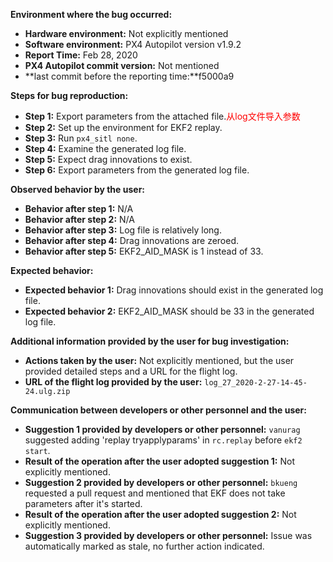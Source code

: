 **Environment where the bug occurred:**

- **Hardware environment:** Not explicitly mentioned
- **Software environment:** PX4 Autopilot version v1.9.2
- **Report Time:** Feb 28, 2020
- **PX4 Autopilot commit version:** Not mentioned
- **last commit before the reporting time:**f5000a9

**Steps for bug reproduction:**

- **Step 1:** Export parameters from the attached file.<font color='red'>从log文件导入参数</font>
- **Step 2:** Set up the environment for EKF2 replay.
- **Step 3:** Run `px4_sitl none`.
- **Step 4:** Examine the generated log file.
- **Step 5:** Expect drag innovations to exist.
- **Step 6:** Export parameters from the generated log file.

**Observed behavior by the user:**

- **Behavior after step 1:** N/A
- **Behavior after step 2:** N/A
- **Behavior after step 3:** Log file is relatively long.
- **Behavior after step 4:** Drag innovations are zeroed.
- **Behavior after step 5:** EKF2_AID_MASK is 1 instead of 33.

**Expected behavior:**

- **Expected behavior 1:** Drag innovations should exist in the generated log file.
- **Expected behavior 2:** EKF2_AID_MASK should be 33 in the generated log file.

**Additional information provided by the user for bug investigation:**

- **Actions taken by the user:** Not explicitly mentioned, but the user provided detailed steps and a URL for the flight log.
- **URL of the flight log provided by the user:** `log_27_2020-2-27-14-45-24.ulg.zip`

**Communication between developers or other personnel and the user:**

- **Suggestion 1 provided by developers or other personnel:** `vanurag` suggested adding 'replay tryapplyparams' in `rc.replay` before `ekf2 start`.
- **Result of the operation after the user adopted suggestion 1:** Not explicitly mentioned.
- **Suggestion 2 provided by developers or other personnel:** `bkueng` requested a pull request and mentioned that EKF does not take parameters after it's started.
- **Result of the operation after the user adopted suggestion 2:** Not explicitly mentioned.
- **Suggestion 3 provided by developers or other personnel:** Issue was automatically marked as stale, no further action indicated.
